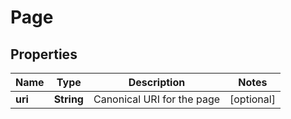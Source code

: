 
# Page

## Properties
Name | Type | Description | Notes
------------ | ------------- | ------------- | -------------
**uri** | **String** | Canonical URI for the page |  [optional]



